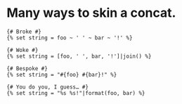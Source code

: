 # Many ways to skin a concat.

<!-- {% raw %} -->

```twig
{# Broke #}
{% set string = foo ~ ' ' ~ bar ~ '!' %}

{# Woke #}
{% set string = [foo, ' ', bar, '!']|join() %}

{# Bespoke #}
{% set string = "#{foo} #{bar}!" %}

{# You do you, I guess… #}
{% set string = "%s %s!"|format(foo, bar) %}
```

<!-- {% endraw %}) -->
